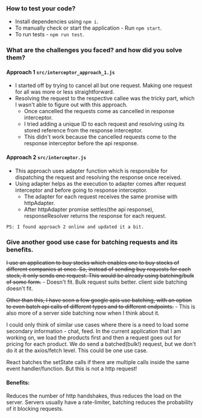### How to test your code?
- Install dependencies using `npm i`.
- To manually check or start the application - Run `npm start`.
- To run tests - `npm run test`.

### What are the challenges you faced? and how did you solve them?
#### Approach 1 `src/interceptor_approach_1.js`
- I started off by trying to cancel all but one request. Making one request for all was more or less straightforward.
- Resolving the request to the respective callee was the tricky part, which I wasn't able to figure out with this approach. 
    - Once cancelled the requests come as cancelled in response interceptor.
    - I tried adding a unique ID to each request and resolving using its stored reference from the response interceptor.
    - This didn't work because the cancelled requests come to the response interceptor before the api response.

#### Approach 2 `src/interceptor.js`
- This approach uses adapter function which is responsible for dispatching the request and resolving the response once received.
- Using adapter helps as the execution to adapter comes after request interceptor and before going to response interceptor.
    - The adapter for each request receives the same promise with httpAdapter.
    - After httpAdapter promise settles(the api response), responseResolver returns the response for each request.
    
`PS: I found approach 2 online and updated it a bit.`
    
### Give another good use case for batching requests and its benefits.
~~I use an application to buy stocks which enables one to buy stocks of different companies at once. 
So, instead of sending buy requests for each stock, it only sends one request. 
This would be already using batching/bulk of some form.~~ - Doesn't fit. Bulk request suits better. client side batching doesn't fit.

~~Other than this, I have seen a few google apis use batching, with an option to even batch api calls of different types and to different endpoints.~~ - This is also more of a server side batching now when I think about it.

I could only think of similar use cases where there is a need to load some secondary information - chat, feed. 
In the current application that I am working on, we load the products first and then a request goes out for pricing for each product.
We do send a batched(bulk!) request, but we don't do it at the axios/fetch level. This could be one use case. 

React batches the setState calls if there are multiple calls inside the same event handler/function. But this is not a http request!  

#### Benefits:
Reduces the number of http handshakes, thus reduces the load on the server. Servers usually have a rate-limiter, batching reduces the probability of it blocking requests.

